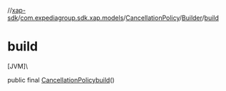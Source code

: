//[xap-sdk](../../../../index.md)/[com.expediagroup.sdk.xap.models](../../index.md)/[CancellationPolicy](../index.md)/[Builder](index.md)/[build](build.md)

# build

[JVM]\

public final [CancellationPolicy](../index.md)[build](build.md)()
